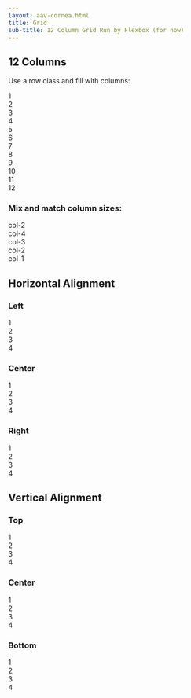 ```yaml
--- 
layout: aav-cornea.html 
title: Grid
sub-title: 12 Column Grid Run by Flexbox (for now)
---
```


## 12 Columns

Use a row class and fill with columns:

<div class="example-box">
    <div class="row">
        <div class="col">1</div>
        <div class="col">2</div>
        <div class="col">3</div>
        <div class="col">4</div>
        <div class="col">5</div>
        <div class="col">6</div>
        <div class="col">7</div>
        <div class="col">8</div>
        <div class="col">9</div>
        <div class="col">10</div>
        <div class="col">11</div>
        <div class="col">12</div>
    </div>
</div>

### Mix and match column sizes:

<div class="example-box">
    <div class="row">
        <div class="col col-2">col-2</div>
        <div class="col col-4">col-4</div>
        <div class="col col-3">col-3</div>
        <div class="col col-2">col-2</div>
        <div class="col col-1">col-1</div>
    </div>
</div>

## Horizontal Alignment

### Left

<div class="example-box">
    <div class="row row--justify-start">
        <div class="col col-3">1</div>
        <div class="col col-3">2</div>
        <div class="col col-3">3</div>
        <div class="col col-3">4</div>
    </div>
</div>

### Center

<div class="example-box">
    <div class="row row--justify-center">
        <div class="col col-3">1</div>
        <div class="col col-3">2</div>
        <div class="col col-3">3</div>
        <div class="col col-3">4</div>
    </div>
</div>

### Right

<div class="example-box">
    <div class="row row--justify-end">
        <div class="col col-3">1</div>
        <div class="col col-3">2</div>
        <div class="col col-3">3</div>
        <div class="col col-3">4</div>
    </div>
</div>

## Vertical Alignment

### Top

<div class="example-box">
    <div class="row row--justify-center row--align-top">
        <div class="col col-3">1</div>
        <div class="col col-3">2</div>
        <div class="col col-3">3</div>
        <div class="col col-3">4</div>
    </div>
</div>

### Center

<div class="example-box">
    <div class="row row--justify-center row--align-center">
        <div class="col col-3">1</div>
        <div class="col col-3">2</div>
        <div class="col col-3">3</div>
        <div class="col col-3">4</div>
    </div>
</div>

### Bottom

<div class="example-box">
    <div class="row row--justify-center row--align-bottom">
        <div class="col col-3">1</div>
        <div class="col col-3">2</div>
        <div class="col col-3">3</div>
        <div class="col col-3">4</div>
    </div>
</div>